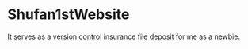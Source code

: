 Shufan1stWebsite
================

It serves as a version control insurance file deposit for me as a newbie.
